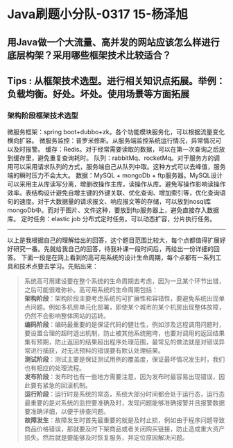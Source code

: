 # Java刷题小分队-0317 15-杨泽旭
## 用Java做一个大流量、高并发的网站应该怎么样进行底层构架？采用哪些框架技术比较适合？
## Tips : 从框架技术选型。进行相关知识点拓展。举例：负载均衡。好处。坏处。使用场景等方面拓展
### 架构阶段框架技术选型
微服务框架：spring boot+dubbo+zk。各个功能模块服务化，可以根据流量变化横向扩容。
微服务监控：普罗米修斯。从服务端监控系统运行情况，异常情况可以及时报警。
缓存：Redis。对于经常需要读取的数据，可以在第一次查询之后放到缓存里，避免重复查询耗时。
队列：rabbitMq、rocketMq。对于服务方的调用可以采用请求队列的方式，服务端自己从队列中取。这种方式可以去峰值，服务端的瞬时压力不会太大。
数据：MySQL + mongoDb + ftp服务器。MySQL设计可以采用主从库读写分离，增删改操作主库，读操作从库。避免写操作影响读操作效率。表结构设计避免自增主键的外键关联、优化查询、增加索引等，优化查询语句的速度。对于大数据量的请求报文、响应报文等的存储，可以放到nosql库mongoDb中。而对于图片、文件这种，要放到ftp服务器上，避免直接存入数据库。
定时任务：elastic job 分布式定时任务。可以动态扩容，分片执行任务。
- - - -
以上是我根据自己的理解给出的回答，这个题目范围比较大，每个点都值得扩展好好研究一番。先就给我自己的回答，待我补课一段时间后，再给出一份详细的回答。
下面一段是在网上看到的高可用系统的设计生命周期，每个点都有一系列工具和技术点要去学习。先贴出来：
> 系统高可用建设要在整个系统的生命周期去考虑，因为一旦某个环节出错，之后可能很难弥补。高可用系统的生命周期包括：  
> **架构阶段**：架构阶段主要考虑系统的可扩展性和容错性，要避免系统出现单点问题。例如多机房单元化部署，即使某个城市的某个机房出现整体故障，仍然不会影响整体网站的运转。  
> **编码阶段**：编码最重要的是保证代码的健壮性，例如涉及远程调用问题时，要设置合理的超时退出机制，防止被其他系统拖垮，也要对调用的返回结果集有预期，防止返回的结果超出程序处理范围，最常见的做法就是对错误异常进行捕获，对无法预料的错误要有默认处理结果。  
> **测试阶段**：测试主要是保证测试用例的覆盖度，保证最坏情况发生时，我们也有相应的处理流程。  
> **发布阶段**：发布时也有一些地方需要注意，因为发布时最容易出现错误，因此要有紧急的回滚机制。  
> **运行阶段**：运行时是系统的常态，系统大部分时间都会处于运行态，运行态最重要的是对系统的监控要准确及时，发现问题能够准确报警并且报警数据要准确详细，以便于排查问题。  
> **故障发生**：故障发生时首先最重要的就是及时止损，例如由于程序问题导致商品价格错误，那就要及时下架商品或者关闭购买链接，防止造成重大资产损失。然后就是要能够及时恢复服务，并定位原因解决问题。  
